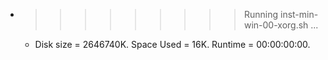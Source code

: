 * >>>>>>>>> Running inst-min-win-00-xorg.sh ...
  * Disk size = 2646740K. Space Used = 16K. Runtime = 00:00:00:00.
